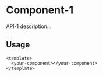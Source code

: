 # Component-1

API-1 description...

## Usage

```vue
<template>
  <your-component></your-component>
</template>
```

